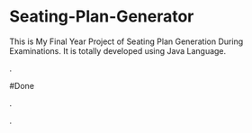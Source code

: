# Seating-Plan-Generator

This is My Final Year Project of Seating Plan Generation During Examinations. It is totally developed using Java Language.



































.





















































#Done










































































































.




































































































































































































































































































































































































































































































.






































